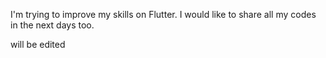 I'm trying to improve my skills on Flutter. I would like to share all my codes in the next days too.


will be edited
